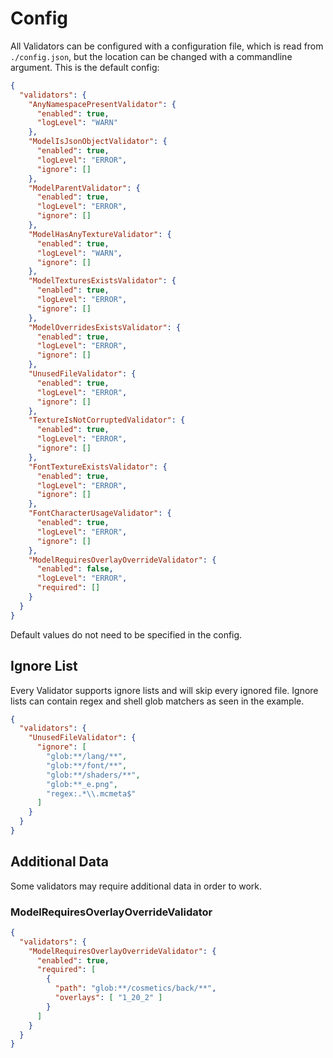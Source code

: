 # Config
All Validators can be configured with a configuration file, which is read from `./config.json`, but the location can be changed with a commandline argument.
This is the default config:
```json
{
  "validators": {
    "AnyNamespacePresentValidator": {
      "enabled": true,
      "logLevel": "WARN"
    },
    "ModelIsJsonObjectValidator": {
      "enabled": true,
      "logLevel": "ERROR",
      "ignore": []
    },
    "ModelParentValidator": {
      "enabled": true,
      "logLevel": "ERROR",
      "ignore": []
    },
    "ModelHasAnyTextureValidator": {
      "enabled": true,
      "logLevel": "WARN",
      "ignore": []
    },
    "ModelTexturesExistsValidator": {
      "enabled": true,
      "logLevel": "ERROR",
      "ignore": []
    },
    "ModelOverridesExistsValidator": {
      "enabled": true,
      "logLevel": "ERROR",
      "ignore": []
    },
    "UnusedFileValidator": {
      "enabled": true,
      "logLevel": "ERROR",
      "ignore": []
    },
    "TextureIsNotCorruptedValidator": {
      "enabled": true,
      "logLevel": "ERROR",
      "ignore": []
    },
    "FontTextureExistsValidator": {
      "enabled": true,
      "logLevel": "ERROR",
      "ignore": []
    },
    "FontCharacterUsageValidator": {
      "enabled": true,
      "logLevel": "ERROR",
      "ignore": []
    },
    "ModelRequiresOverlayOverrideValidator": {
      "enabled": false,
      "logLevel": "ERROR",
      "required": []
    }
  }
}
```
Default values do not need to be specified in the config.

## Ignore List
Every Validator supports ignore lists and will skip every ignored file.
Ignore lists can contain regex and shell glob matchers as seen in the example.

```json
{
  "validators": {
    "UnusedFileValidator": {
      "ignore": [
        "glob:**/lang/**",
        "glob:**/font/**",
        "glob:**/shaders/**",
        "glob:**_e.png",
        "regex:.*\\.mcmeta$"
      ]
    }
  }
}
```

## Additional Data
Some validators may require additional data in order to work.

### ModelRequiresOverlayOverrideValidator
```json
{
  "validators": {
    "ModelRequiresOverlayOverrideValidator": {
      "enabled": true,
      "required": [
        {
          "path": "glob:**/cosmetics/back/**",
          "overlays": [ "1_20_2" ]
        }
      ]
    }
  }
}
```